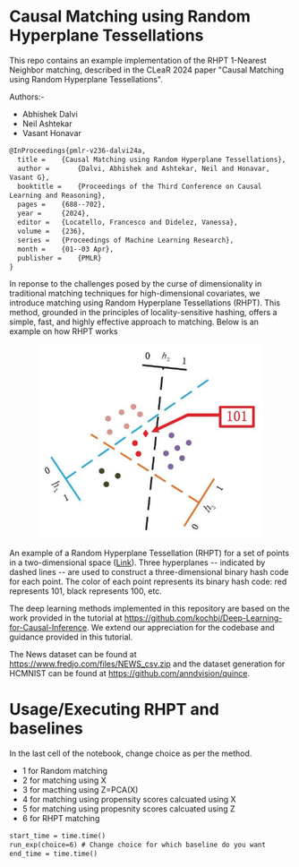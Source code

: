 # Causal Matching using Random Hyperplane Tessellations
This repo contains an example implementation of the RHPT 1-Nearest Neighbor matching, described in the CLeaR 2024 paper "Causal Matching using Random Hyperplane Tessellations".

Authors:- 
- Abhishek Dalvi
- Neil Ashtekar
- Vasant Honavar

```
@InProceedings{pmlr-v236-dalvi24a,
  title = 	 {Causal Matching using Random Hyperplane Tessellations},
  author =       {Dalvi, Abhishek and Ashtekar, Neil and Honavar, Vasant G},
  booktitle = 	 {Proceedings of the Third Conference on Causal Learning and Reasoning},
  pages = 	 {688--702},
  year = 	 {2024},
  editor = 	 {Locatello, Francesco and Didelez, Vanessa},
  volume = 	 {236},
  series = 	 {Proceedings of Machine Learning Research},
  month = 	 {01--03 Apr},
  publisher =    {PMLR}
}

```

In reponse to the challenges posed by the curse of dimensionality in traditional matching techniques for high-dimensional covariates, we introduce matching using Random Hyperplane Tessellations (RHPT). This method, grounded in the principles of locality-sensitive hashing, offers a simple, fast, and highly effective approach to matching. Below is an example on how RHPT works

<p align="center">
  <img src="Hyperplane_image.jpg" alt="Your Image" width="400"/>
</p>


An example of a Random Hyperplane
Tessellation (RHPT) for a set of points in a two-dimensional space ([Link](https://medium.com/@LightOnIO/efficient-neural-networks-training-through-locality-sensitive-hashing-93dc37077a89)). Three hyperplanes -- indicated by dashed lines -- are used to construct a three-dimensional binary hash code for each point. The color of each point represents its binary hash code: red represents 101, black represents 100, etc.


The deep learning methods implemented in this repository are based on the work provided in the tutorial at https://github.com/kochbj/Deep-Learning-for-Causal-Inference. We extend our appreciation for the codebase and guidance provided in this tutorial.

The News dataset can be found at https://www.fredjo.com/files/NEWS_csv.zip and the dataset generation for HCMNIST can be found at https://github.com/anndvision/quince.

# Usage/Executing RHPT and baselines
In the last cell of the notebook, change choice as per the method. 
- 1 for Random matching
- 2 for matching using X
- 3 for macthing using Z=PCA(X)
- 4 for matching using propensity scores calcuated using X
- 5 for matching using propesnity scores calcuated using Z
- 6 for RHPT matching
```
start_time = time.time()
run_exp(choice=6) # Change choice for which baseline do you want
end_time = time.time()
```

